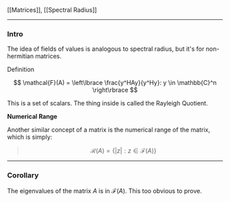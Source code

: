 [[Matrices]], [[Spectral Radius]]

---
### **Intro**

The idea of fields of values is analogous to spectral radius, but it's for non-hermitian matrices. 

Definition 

$$
\mathcal{F}(A) = \left\lbrace
    \frac{y^HAy}{y^Hy}: y \in \mathbb{C}^n
\right\rbrace
$$

This is a set of scalars. The thing inside is called the Rayleigh Quotient. 

**Numerical Range**

Another similar concept of a matrix is the numerical range of the matrix, which is simply: 

> $$
> \mathcal{R}(A) = \left\lbrace
>     |z|: z\in \mathcal{F}(A) 
> \right\rbrace
> $$

---
### **Corollary**

The eigenvalues of the matrix $A$ is in $\mathcal{F}(A)$. This too obvious to prove. 